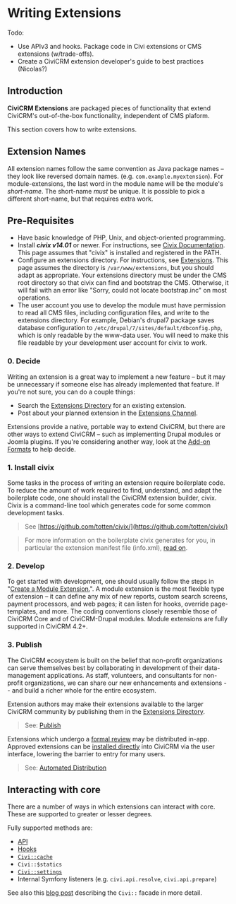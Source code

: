 # Writing Extensions

Todo:

- Use APIv3 and hooks. Package code in Civi extensions or CMS extensions (w/trade-offs).
- Create a CiviCRM extension developer's guide to best practices (Nicolas?)

## Introduction

**CiviCRM Extensions** are packaged pieces of functionality that extend CiviCRM's out-of-the-box functionality, independent of CMS plaform.

This section covers how to write extensions.

## Extension Names

All extension names follow the same convention as Java package names – they look like reversed domain names. (e.g.  `com.example.myextension`). For module-extensions, the last word in the module name will be the module's *short-name*. The short-name *must* be unique. It is possible to pick a different short-name, but that requires extra work.

## Pre-Requisites

-   Have basic knowledge of PHP, Unix, and object-oriented programming.
-   Install ***civix v14.01*** or newer. For instructions, see [Civix Documentation](/extensions/civix.md/). This page assumes that "civix" is installed and registered in the PATH.
-   Configure an extensions directory. For instructions, see [Extensions](https://docs.civicrm.org/sysadmin/en/latest/customize/extensions/#installing-a-new-extension). This page assumes the directory is `/var/www/extensions`, but you should adapt as appropriate. Your extensions directory must be under the CMS root directory so that civix can find and bootstrap the CMS. Otherwise, it will fail with an error like "Sorry, could not locate bootstrap.inc" on most operations.
-   The user account you use to develop the module must have permission to read all CMS files, including configuration files, and write to the extensions directory. For example, Debian's drupal7 package saves database configuration to `/etc/drupal/7/sites/default/dbconfig.php`, which is only readable by the www-data user. You will need to make this file readable by your development user account for civix to work.

### 0. Decide
Writing an extension is a great way to implement a new feature – but it may be unnecessary if someone else has already implemented that feature. If you're not sure, you can do a couple things:
- Search the [Extensions Directory](http://civicrm.org/extensions) for an existing extension.
- Post about your planned extension in the [Extensions Channel](https://chat.civicrm.org/civicrm/channels/extensions).

Extensions provide a native, portable way to extend CiviCRM, but there are other ways to extend CiviCRM – such as implementing Drupal modules or Joomla plugins. If you're considering another way, look at the [Add-on Formats](/extensions/packaging.md)
to help decide.

### 1. Install civix
Some tasks in the process of writing an extension require boilerplate code. To reduce the amount of work required to find, understand, and adapt the boilerplate code, one should install the CiviCRM extension builder, civix. Civix is a command-line tool which generates code for some common development tasks.

> See [https://github.com/totten/civix/](https://github.com/totten/civix/)

> For more information on the boilerplate civix generates for you, in particular the extension manifest file (info.xml), [read on](/extensions/info-xml.md).

### 2. Develop
To get started with development, one should usually follow the steps in "[Create a Module Extension.](/extensions/civix.md#generate-module)". A module extension is the most flexible type of extension – it can define any mix of new reports, custom search screens, payment processors, and web pages; it can listen for hooks, override page-templates, and more. The coding
conventions closely resemble those of CiviCRM Core and of CiviCRM-Drupal modules. Module extensions are fully supported in CiviCRM 4.2+.

### 3. Publish
The CiviCRM ecosystem is built on the belief that non-profit organizations can serve themselves best by collaborating in development of their data-management applications. As staff, volunteers, and consultants for non-profit organizations, we can share our new enhancements and extensions -- and build a richer whole for the entire ecosystem.

Extension authors may make their extensions available to the larger CiviCRM community by publishing them in the [Extensions Directory](https://civicrm.org/extensions).

> See: [Publish](/extensions/publish.md)

Extensions which undergo a [formal review](/extensions/lifecycle.md#formal-review) may be distributed in-app. Approved extensions can be [installed directly](https://docs.civicrm.org/user/en/master/introduction/extensions/#installing-extensions) into CiviCRM via the user interface, lowering the barrier to entry for many users.

> See: [Automated Distribution](/extensions/publish.md#automated-distribution)

## Interacting with core

There are a number of ways in which extensions can interact with core. These are supported to greater or lesser degrees.

Fully supported methods are:

* [API](/api/index.md)
* [Hooks](/hooks/index.md)
* [`Civi::cache`](/framework/cache.md)
* `Civi::$statics`
* [`Civi::settings`](/framework/setting.md)
* Internal Symfony listeners (e.g. `civi.api.resolve`, `civi.api.prepare`)

See also this [blog post](https://civicrm.org/blog/totten/the-static-is-dead-long-live-the-static) describing the `Civi::` facade in more detail.

